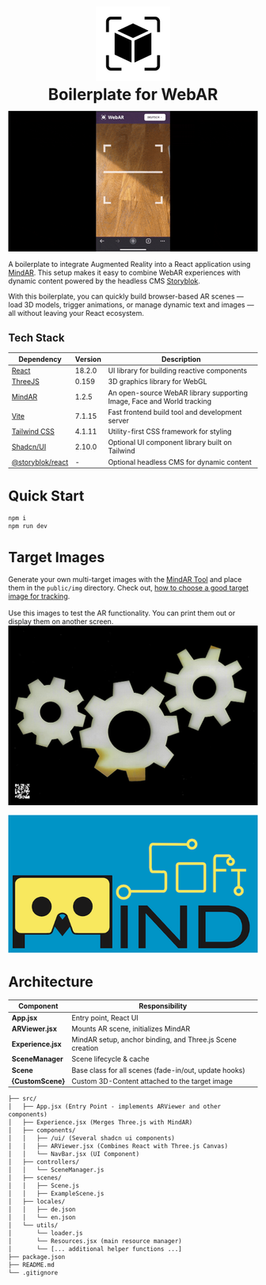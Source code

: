 <div style="display: flex; flex-direction: column; align-items: center; gap: 0.5rem;">
  <img src="./public/icons/logo_black.svg" alt="logo_black" width="150" />
  <h1 style="margin: 0; font-size: 2rem; text-align: center;">Boilerplate for WebAR</h1>
</div>

![demo](public/img/screen_recording.gif)

A boilerplate to integrate Augmented Reality into a React application using [MindAR](https://github.com/hiukim/mind-ar-js-react).
This setup makes it easy to combine WebAR experiences with dynamic content powered by the headless CMS [Storyblok](https://www.storyblok.com/).

With this boilerplate, you can quickly build browser-based AR scenes — load 3D models, trigger animations, or manage dynamic text and images — all without leaving your React ecosystem.

## Tech Stack
| Dependency                                                               | Version | Description                                                            |
|--------------------------------------------------------------------------|---------|------------------------------------------------------------------------|
| [React](https://reactjs.org/)                                            | 18.2.0  | UI library for building reactive components                            |
| [ThreeJS](https://threejs.org/)                                          | 0.159   | 3D graphics library for WebGL                                          |
| [MindAR](https://www.npmjs.com/package/@zappar/zappar-react-three-fiber) | 1.2.5   | An open-source WebAR library supporting Image, Face and World tracking |
| [Vite](https://vitejs.dev/)                                              | 7.1.15  | Fast frontend build tool and development server                        |
| [Tailwind CSS](https://tailwindcss.com/)                                 | 4.1.11  | Utility-first CSS framework for styling                                |
| [Shadcn/UI](https://ui.shadcn.com/)                                      | 2.10.0  | Optional UI component library built on Tailwind                        |
| [@storyblok/react](https://www.storyblok.com/docs/guides/react)                                      | -       | Optional headless CMS for dynamic content                              |


# Quick Start
```
npm i
npm run dev
```

# Target Images
Generate your own multi-target images with the [MindAR Tool](https://hiukim.github.io/mind-ar-js-doc/tools/compile) and place them in the `public/img` directory.
Check out, [how to choose a good target image for tracking](https://www.mindar.org/how-to-choose-a-good-target-image-for-tracking-in-ar-part-3/).
<br><br>
Use this images to test the AR functionality. You can print them out or display them on another screen.
![Cogs](./public/img/cogs.png)
<br><br>
![Mindar_Logo](./public/img/mindar.png)

# Architecture
| Component          | Responsibility                                            |
|--------------------|-----------------------------------------------------------|
| **App.jsx**        | Entry point, React UI                                     |
| **ARViewer.jsx**   | Mounts AR scene, initializes MindAR                       |
| **Experience.jsx** | MindAR setup, anchor binding, and Three.js Scene creation |
| **SceneManager**   | Scene lifecycle & cache                                   |
| **Scene**          | Base class for all scenes (fade-in/out, update hooks)     |
| **{CustomScene}**  | Custom 3D-Content attached to the target image            |

```plaintext
├── src/
│   ├── App.jsx (Entry Point - implements ARViewer and other components)
│   ├── Experience.jsx (Merges Three.js with MindAR)
│   ├── components/
│   │   ├── /ui/ (Several shadcn ui components)
│   │   ├── ARViewer.jsx (Combines React with Three.js Canvas)
│   │   └── NavBar.jsx (UI Component)
│   ├── controllers/
│   │   └── SceneManager.js
│   ├── scenes/
│   │   ├── Scene.js
│   │   ├── ExampleScene.js
│   ├── locales/
│   │   ├── de.json
│   │   └── en.json
│   └── utils/
│       └── loader.js
│       └── Resources.jsx (main resource manager)
│       └── [... additional helper functions ...]
├── package.json
├── README.md
└── .gitignore
